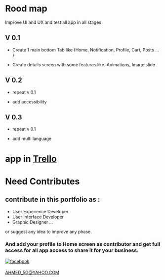 # Rood map

Improve UI and UX and test all app in all stages

## V 0.1

- Create 1 main bottom Tab like (Home, Notification, Profile, Cart, Posts ... )

- Create details screen with some features like :Animations, Image slide

## V 0.2

- repeat v 0.1

- add accessibility

## V 0.3

- repeat v 0.1

- add multi language

# app in [Trello](https://trello.com/b/LCgVV444/portfolio)

# Need Contributes

## contribute in this portfolio as :

- User Experience Developer
- User Interface Developer
- Graphic Designer
  ...

or suggest any idea to improve any phase.

### And add your profile to Home screen as contributor and get full access for all app access to share it for your business.

 <a href="https://www.facebook.com/profile.php?id=100086148849098" target="_blank">
<img src=https://img.shields.io/badge/facebook-%232E87FB.svg?&style=for-the-badge&logo=facebook&logoColor=white alt=facebook style="margin-bottom: 5px;" />
</a>

AHMED_5G@YAHOO.COM
